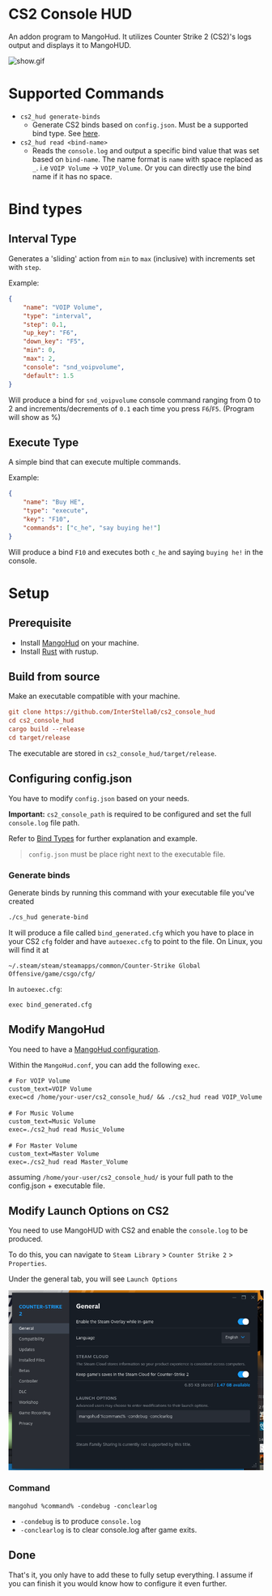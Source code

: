 # CS2 Console HUD
An addon program to MangoHud. It utilizes Counter Strike 2 (CS2)'s logs output and displays it to 
MangoHUD.

![show.gif](./asset/showcase.gif)


# Supported Commands
- `cs2_hud generate-binds`
  -  Generate CS2 binds based on `config.json`. Must be a supported bind type. See [here](#bind-types).
- `cs2_hud read <bind-name>`
    - Reads the `console.log` and output a specific bind value that was set based on `bind-name`. The name format is `name` with space replaced as `_`. i.e `VOIP Volume` -> `VOIP_Volume`. Or you can directly use the bind name if it has no space.

# Bind types
## Interval Type
Generates a 'sliding' action from `min` to `max` (inclusive) with increments set with `step`.

Example: 
```json
{
    "name": "VOIP Volume",
    "type": "interval",
    "step": 0.1,
    "up_key": "F6",
    "down_key": "F5",
    "min": 0,
    "max": 2,
    "console": "snd_voipvolume",
    "default": 1.5
}
```

Will produce a bind for `snd_voipvolume` console command ranging from 0 to 2 and increments/decrements of `0.1` each time you press `F6`/`F5`. (Program will show as %)

## Execute Type
A simple bind that can execute multiple commands.

Example: 
```json
{
    "name": "Buy HE",
    "type": "execute",
    "key": "F10",
    "commands": ["c_he", "say buying he!"]
}
```

Will produce a bind `F10` and executes both
`c_he` and saying `buying he!` in the console.

# Setup
## Prerequisite
- Install [MangoHud](https://github.com/flightlessmango/MangoHud) on your machine.
- Install [Rust](https://www.rust-lang.org/tools/install) with rustup.

## Build from source
Make an executable compatible with your machine.
```ini
git clone https://github.com/InterStella0/cs2_console_hud
cd cs2_console_hud
cargo build --release
cd target/release
```

The executable are stored in `cs2_console_hud/target/release`.

## Configuring config.json
You have to modify `config.json` based on your needs. 

**Important:** `cs2_console_path` is required to be configured and set the full `console.log` file path. 

Refer to [Bind Types](#bind-types) for further explanation and example.


> `config.json` must be place right next to the executable file.

### Generate binds
Generate binds by running this command with your executable file you've created
```bash
./cs_hud generate-bind
```
It will produce a file called `bind_generated.cfg` which you have to place in your CS2 `cfg` folder and have `autoexec.cfg` to point to the file.
On Linux, you will find it at
```
~/.steam/steam/steamapps/common/Counter-Strike Global Offensive/game/csgo/cfg/
```

In `autoexec.cfg`:
```
exec bind_generated.cfg
```

## Modify MangoHud
You need to have a [MangoHud configuration](https://github.com/flightlessmango/MangoHud?tab=readme-ov-file#hud-configuration).

Within the `MangoHud.conf`, you can add the following `exec`.
```
# For VOIP Volume
custom_text=VOIP Volume
exec=cd /home/your-user/cs2_console_hud/ && ./cs2_hud read VOIP_Volume

# For Music Volume
custom_text=Music Volume 
exec=./cs2_hud read Music_Volume

# For Master Volume
custom_text=Master Volume 
exec=./cs2_hud read Master_Volume
```
assuming `/home/your-user/cs2_console_hud/` is your full path to the config.json + executable file.

## Modify Launch Options on CS2
You need to use MangoHUD with CS2 and enable
the `console.log` to be produced.

To do this, you can navigate to `Steam Library` >  `Counter Strike 2` > `Properties`.

Under the general tab, you will see `Launch Options`

![alt text](asset/launch_options.png)

### Command
```
mangohud %command% -condebug -conclearlog
```
- `-condebug` is to produce `console.log`
- `-conclearlog` is to clear console.log after game exits.

## Done
That's it, you only have to add these to fully setup everything. I assume if you can finish it you would know how to configure it even further.
